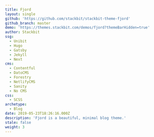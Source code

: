 ```yaml
---
title: Fjord
layout: single
github: 'https://github.com/stackbit/stackbit-theme-fjord'
github_branch: master
demo: 'https://themes.stackbit.com/demos/fjord?themeBarHidden=true'
author: Stackbit
ssg:
  - Unibit
  - Hugo
  - Gatsby
  - Jekyll
  - Next
cms:
  - Contentful
  - DatoCMS
  - Forestry
  - NetlifyCMS
  - Sanity
  - No CMS
css:
  - SCSS
archetype:
  - Blog
date: 2019-05-23T18:26:16.000Z
description: 'Fjord is a beautiful, minimal blog theme.'
stale: false
weight: 3
---
```

